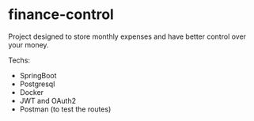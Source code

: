 ﻿# finance-control

Project designed to store monthly expenses and have better control over your money.

Techs:
 - SpringBoot
 - Postgresql
 - Docker
 - JWT and OAuth2
 - Postman (to test the routes)
